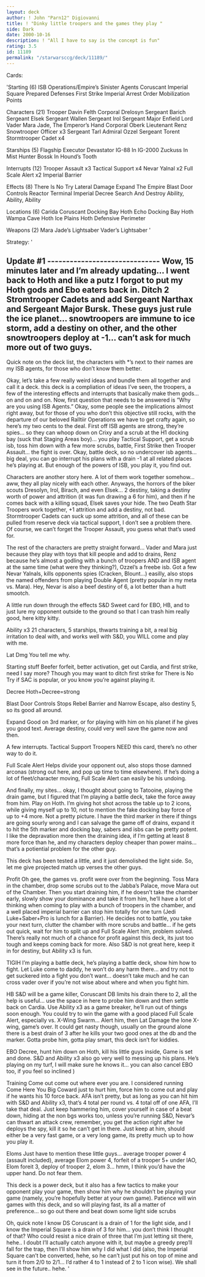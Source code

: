 ```yaml
---
layout: deck
author: ! John "Parn12" Digiovanni
title: ! "Dinky little troopers and the games they play "
side: Dark
date: 2000-10-16
description: ! "All I have to say is the concept is fun"
rating: 3.5
id: 11189
permalink: "/starwarsccg/deck/11189/"
---
```

Cards: 

'Starting (6)
ISB Operations/Empire’s Sinister Agents
Coruscant Imperial Square
Prepared Defenses
First Strike
Imperial Arrest Order
Mobilization Points

Characters (21)
Trooper Davin Felth
Corporal Drelosyn
Sergeant Barich
Sergeant Elsek
Sergeant Wallen
Sergeant Irol
Sergeant Major Enfield
Lord Vader
Mara Jade, The Emperor’s Hand
 Corporal Oberk
 Lieutenant Renz
 Snowtrooper Officer x3
 Sergeant Tarl
 Admiral Ozzel
 Sergeant Torent
Stormtrooper Cadet x4

Starships (5)
Flagship Executor
Devastator
IG-88 In IG-2000
Zuckuss In Mist Hunter
Bossk In Hound’s Tooth

Interrupts (12)
Trooper Assault x3
Tactical Support x4
Nevar Yalnal x2
Full Scale Alert x2
Imperial Barrier

Effects (8)
There Is No Try
Lateral Damage
Expand The Empire
Blast Door Controls
Reactor Terminal
Imperial Decree
Search And Destroy
Ability, Ability, Ability

Locations (6)
Carida
Coruscant Docking Bay
Hoth Echo Docking Bay
Hoth Wampa Cave
Hoth Ice Plains
Hoth Defensive Perimeter

Weapons (2)
Mara Jade’s Lightsaber
Vader’s Lightsaber '

Strategy: '

Update #1 ------------------------------
Wow, 15 minutes later and I’m already updating... I went back to Hoth and like a putz I forgot to put my Hoth gods and Ebo eaters back in.  Ditch 2 Stromtrooper Cadets and add Sergeant Narthax and Sergeant Major Bursk.  These guys just rule the ice planet... snowtroopers are immune to ice storm, add a destiny on other, and the other snowtroopers deploy at -1... can’t ask for much more out of two guys.
----------------------------------------

Quick note on the deck list, the characters with *’s next to their names are my ISB agents, for those who don’t know them better.

Okay, let’s take a few really weird ideas and bundle them all together and call it a deck.  this deck is a compliation of ideas I’ve seen, the troopers, a few of the interesting effects and interrupts that basically make them gods... on and on and on.  Now, first question that needs to be answered is ”Why are you using ISB Agents.”  Okay, some people see the implications almost right away, but for those of you who don’t this objective still rocks, with the departure of our beloved Ralltiir Operations we have to get crafty again, so here’s my two cents to the deal.  First off ISB agents are strong, they’re spies... so they can whoop down on Crixy and a scrub at the H1 docking bay (suck that Staging Areas boy)... you play Tactical Support, get a scrub isb, toss him down with a few more scrubs, battle, First Strike then Trooper Assault... the fight is over.  Okay, battle deck, so no undercover isb agents... big deal, you can go interrupt his plans with a drain -1 at all related places he’s playing at.  But enough of the powers of ISB, you play it, you find out.

Characters are another story here.  A lot of them work together somehow... aww, they all play nicely with each other.  Anyways, the horrors of the biker scouts Dresolyn, Irol, Birach, and even Elsek... 2 destiny, taking a destiny worth of power and attrition (it was fun drawing a 6 for him), and then if he comes back with a killing squad, Elsek saves your hide.  The two Death Star Troopers work together, +1 attrition and add a destiny, not bad.  Stormtrooper Cadets can suck up some attrition, and all of these can be pulled from reserve deck via tactical support, I don’t see a problem there.  Of course, we can’t forget the Trooper Assault, you guess what that’s used for.

The rest of the characters are pretty straight forward... Vader and Mara just because they play with toys that kill people and add to drains, Renz because he’s almost a godling with a bunch of troopers AND and ISB agent at the same time (what were they thinking?), Ozzel’s a freebe isb.  Got a few Nevar Yalnals, kills opponents spies (Cracken, Blount...) easilly, also stops the named offenders from playing Double Agent (pretty popular in my meta vs. Mara).  Hey, Nevar is also a beef destiny of 6, a lot better than a hutt smootch.

A little run down through the effects
S&D Sweet card for EBO, HB, and to just lure my opponent outside to the ground so that I can trash him really good, here kitty kitty.

Ability x3 21 characters, 5 starships, thwarts training a bit, a real big irritation to deal with, and works well with S&D, you WILL come and play with me.

Lat Dmg You tell me why.

Starting stuff Beefer forfeit, better activation, get out Cardia, and first strike, need I say more?  Though you may want to ditch first strike for There is No Try if SAC is popular, or you know you’re against playing it.

Decree Hoth+Decree=strong

Blast Door Controls Stops Rebel Barrier and Narrow Escape, also destiny 5, so its good all around.

Expand  Good on 3rd marker, or for playing with him on his planet if he gives you good text.  Average destiny, could very well save the game now and then.

A few interrupts.
Tactical Support Troopers NEED this card, there’s no other way to do it.

Full Scale Alert Helps divide your opponent out, also stops those damned arconas (strong out here, and pop up time to time elsewhere).  If he’s doing a lot of fleet/character moving, Full Scale Alert can easily be his undoing.

And finally, my sites... okay, I thought about going to Tatooine, playing the drain game, but I figured that I’m playing a battle deck, take the force away from him.  Play on Hoth.  I’m giving hot shot across the table up to 2 icons, while giving myself up to 10, not to mention the fake docking bay force of up to +4 more.  Not a pretty picture.	I have the third marker in there if things are going sourly wrong and I can salvage the game off of drains, expand it to hit the 5th marker and docking bay, sabers and isbs can be pretty potent.  I like the depravation more then the draining idea, if I’m getting at least 8 more force than he, and my characters deploy cheaper than power mains... that’s a potiential problem for the other guy.

This deck has been tested a little, and it just demolished the light side.  So, let me give projected match up verses the other guys.

Profit Oh gee, the games vs. profit were over from the beginning.  Toss Mara in the chamber, drop some scrubs out to the Jabba’s Palace, move Mara out of the Chamber.  Then you start draining him, if he doesn’t take the chamber early, slowly show your dominance and take it from him, he’ll have a lot of thinking when coming to play with a bunch of troopers in the chamber, and a well placed imperial barrier can stop him totally for one turn (Jedi Luke+Saber+Pro is lunch for a Barrier).  He decides not to battle, you take your next turn, clutter the chamber with more scrubs and battle... if he gets out quick, wait for him to split up and Full Scale Alert him, problem solved.  There’s really not much of a chance for profit against this deck, its just too tough and keeps coming back for more.  Also S&D is not great here, keep it in for destiny, but Ability x3 is fun.

TIGIH I’m playing a battle deck, he’s playing a battle deck, show him how to fight.  Let Luke come to daddy, he won’t do any harm there... and try not to get suckered into a fight you don’t want... doesn’t take much and he can cross vader over if you’re not wise about where and when you fight him.

HB S&D will be a game killer, Coruscant DB limits his drain there to 2, all the help is useful... use the space in here to probe him down and then settle back on Cardia.  Use Ability x3 as a game breaker, he’ll run out of things soon enough.  You could try to win the game with a good placed Full Scale Alert, especially vs. X-Wing Swarm... Alert him, then Lat Damage the lone X-wing, game’s over.  It could get nasty though, usually on the ground alone there is a best drain of 3 after he kills your two good ones at the db and the marker.  Gotta probe him, gotta play smart, this deck isn’t for kiddies.

EBO Decree, hunt him down on Hoth, kill his little guys inside, Game is set and done.	S&D and Ability x3 also go very well to messing up his plans.  He’s playing on my turf, I will make sure he knows it... you can also cancel EBO too, if you feel so inclined )

Training Come out come out where ever you are.  I considered running Come Here You Big Coward just to hurt him, force him to come out and play if he wants his 10 force back.	AFA isn’t pretty, but as long as you can hit him with S&D and Ability x3, that’s 4 total per round vs. 4 total off of one AFA, I’ll take that deal.  Just keep hammering him, cover yourself in case of a beat down, hiding at the non bgs works too, unless you’re running S&D, Nevar’s can thwart an attack crew, remember, you get the action right after he deploys the spy, kill it so he can’t get in there.	Just keep at him, should either be a very fast game, or a very long game, its pretty much up to how you play it.

Eloms Just have to mention these little guys... average trooper power 4 (assault included), average Elom power 4, forfeit of a trooper 5+ under IAO, Elom foreit 3, deploy of trooper 2, elom 3... hmm, I think you’d have the upper hand.  Do not fear them.

This deck is a power deck, but it also has a few tactics to make your opponent play your game, then show him why he shouldn’t be playing your game (namely, you’re hopefully better at your own game).  Patience will win games with this deck, and so will playing fast, its all a matter of preference... so go out there and beat down some light side scrubs

Oh, quick note I know DS Coruscant is a drain of 1 for the light side, and I know the Imperial Square is a drain of 3 for him... you don’t think I thought of that?  Who could resist a nice drain of three that I’m just letting sit there, hehe.. I doubt I’ll actually catch anyone with it, but maybe a greedy prep’ll fall for the trap, then I’ll show him why I did what I did (also, the Imperial Square can’t be converted, hehe, so he can’t just put his on top of mine and turn it from 2/0 to 2/1... I’d rather 4 to 1 instead of 2 to 1 icon wise).  We shall see in the future.. hehe.	'
